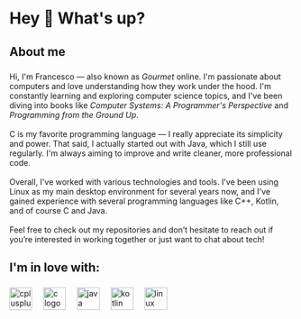 <h1 align="left">Hey 👋 What's up?</h1>

###

<h2 align="left">About me</h2>

###

<p align="left">
Hi, I'm Francesco — also known as <em>Gourmet</em> online. I'm passionate about computers and love understanding how they work under the hood. I'm constantly learning and exploring computer science topics, and I've been diving into books like <em>Computer Systems: A Programmer's Perspective</em> and <em>Programming from the Ground Up</em>.<br><br>
C is my favorite programming language — I really appreciate its simplicity and power. That said, I actually started out with Java, which I still use regularly. I'm always aiming to improve and write cleaner, more professional code.<br><br>
Overall, I've worked with various technologies and tools. I've been using Linux as my main desktop environment for several years now, and I've gained experience with several programming languages like C++, Kotlin, and of course C and Java.<br><br>
Feel free to check out my repositories and don’t hesitate to reach out if you’re interested in working together or just want to chat about tech!
</p>

###

<h2 align="left">I'm in love with:</h2>

###

<div align="left">
  <img src="https://skillicons.dev/icons?i=rust" height="40" alt="cplusplus logo"  />
  <img width="12" />
  <img src="https://skillicons.dev/icons?i=c" height="40" alt="c logo"  />
  <img width="12" />
  <img src="https://skillicons.dev/icons?i=java" height="40" alt="java logo"  />
  <img width="12" />
  <img src="https://skillicons.dev/icons?i=kotlin" height="40" alt="kotlin logo"  />
  <img width="12" />
  <img src="https://skillicons.dev/icons?i=linux" height="40" alt="linux logo"  />
</div>

###

